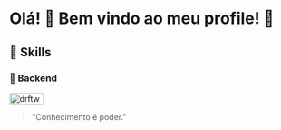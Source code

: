 # Olá! 👋 Bem vindo ao meu profile! 👋

## 🗼 Skills

### 🏓 Backend
<div style="display: inline_block">
  <img align="center" alt="drftway-Python" height=20 width=60 src="https://img.shields.io/badge/Python-3776AB.svg?style=for-the-badge&logo=Python&logoColor=white">
</div>
                    
> "Conhecimento é poder."

<!--
**drftway/drftway** is a ✨ _special_ ✨ repository because its `README.md` (this file) appears on your GitHub profile.

Here are some ideas to get you started:

- 🔭 I’m currently working on ...
- 🌱 I’m currently learning ...
- 👯 I’m looking to collaborate on ...
- 🤔 I’m looking for help with ...
- 💬 Ask me about ...
- 📫 How to reach me: ...
- 😄 Pronouns: ...
- ⚡ Fun fact: ...
-->

